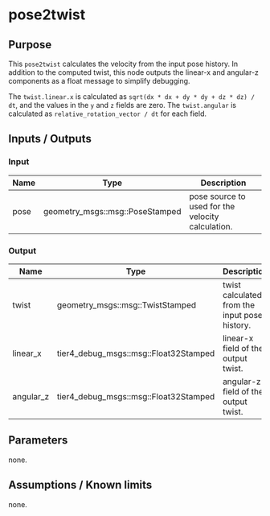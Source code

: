 # pose2twist

## Purpose

This `pose2twist` calculates the velocity from the input pose history. In addition to the computed twist, this node outputs the linear-x and angular-z components as a float message to simplify debugging.

The `twist.linear.x` is calculated as `sqrt(dx * dx + dy * dy + dz * dz) / dt`, and the values in the `y` and `z` fields are zero.
The `twist.angular` is calculated as `relative_rotation_vector / dt` for each field.

## Inputs / Outputs

### Input

| Name | Type                            | Description                                       |
| ---- | ------------------------------- | ------------------------------------------------- |
| pose | geometry_msgs::msg::PoseStamped | pose source to used for the velocity calculation. |

### Output

| Name      | Type                                  | Description                                   |
| --------- | ------------------------------------- | --------------------------------------------- |
| twist     | geometry_msgs::msg::TwistStamped      | twist calculated from the input pose history. |
| linear_x  | tier4_debug_msgs::msg::Float32Stamped | linear-x field of the output twist.           |
| angular_z | tier4_debug_msgs::msg::Float32Stamped | angular-z field of the output twist.          |

## Parameters

none.

## Assumptions / Known limits

none.
